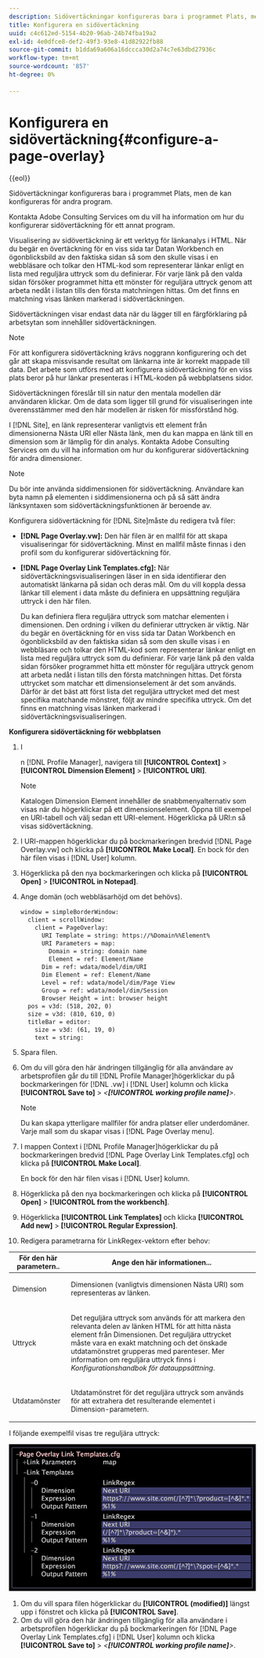 ```yaml
---
description: Sidövertäckningar konfigureras bara i programmet Plats, men de kan konfigureras för andra program.
title: Konfigurera en sidövertäckning
uuid: c4c612ed-5154-4b20-96ab-24b74fba19a2
exl-id: 4e0dfce8-def2-49f3-93e8-41d82922fb88
source-git-commit: b1dda69a606a16dccca30d2a74c7e63dbd27936c
workflow-type: tm+mt
source-wordcount: '857'
ht-degree: 0%

---
```


# Konfigurera en sidövertäckning{#configure-a-page-overlay}

{{eol}}

Sidövertäckningar konfigureras bara i programmet Plats, men de kan konfigureras för andra program.

Kontakta Adobe Consulting Services om du vill ha information om hur du konfigurerar sidövertäckning för ett annat program.

Visualisering av sidövertäckning är ett verktyg för länkanalys i HTML. När du begär en övertäckning för en viss sida tar Datan Workbench en ögonblicksbild av den faktiska sidan så som den skulle visas i en webbläsare och tolkar den HTML-kod som representerar länkar enligt en lista med reguljära uttryck som du definierar. För varje länk på den valda sidan försöker programmet hitta ett mönster för reguljära uttryck genom att arbeta nedåt i listan tills den första matchningen hittas. Om det finns en matchning visas länken markerad i sidövertäckningen.

Sidövertäckningen visar endast data när du lägger till en färgförklaring på arbetsytan som innehåller sidövertäckningen.

>[!NOTE]
>
>För att konfigurera sidövertäckning krävs noggrann konfigurering och det går att skapa missvisande resultat om länkarna inte är korrekt mappade till data. Det arbete som utförs med att konfigurera sidövertäckning för en viss plats beror på hur länkar presenteras i HTML-koden på webbplatsens sidor.

Sidövertäckningen föreslår till sin natur den mentala modellen där användaren klickar. Om de data som ligger till grund för visualiseringen inte överensstämmer med den här modellen är risken för missförstånd hög.

I [!DNL Site], en länk representerar vanligtvis ett element från dimensionerna Nästa URI eller Nästa länk, men du kan mappa en länk till en dimension som är lämplig för din analys. Kontakta Adobe Consulting Services om du vill ha information om hur du konfigurerar sidövertäckning för andra dimensioner.

>[!NOTE]
>
>Du bör inte använda siddimensionen för sidövertäckning. Användare kan byta namn på elementen i siddimensionerna och på så sätt ändra länksyntaxen som sidövertäckningsfunktionen är beroende av.

Konfigurera sidövertäckning för [!DNL Site]måste du redigera två filer:

* **[!DNL Page Overlay.vw]:** Den här filen är en mallfil för att skapa visualiseringar för sidövertäckning. Minst en mallfil måste finnas i den profil som du konfigurerar sidövertäckning för.
* **[!DNL Page Overlay Link Templates.cfg]:** När sidövertäckningsvisualiseringen läser in en sida identifierar den automatiskt länkarna på sidan och deras mål. Om du vill koppla dessa länkar till element i data måste du definiera en uppsättning reguljära uttryck i den här filen.

   Du kan definiera flera reguljära uttryck som matchar elementen i dimensionen. Den ordning i vilken du definierar uttrycken är viktig. När du begär en övertäckning för en viss sida tar Datan Workbench en ögonblicksbild av den faktiska sidan så som den skulle visas i en webbläsare och tolkar den HTML-kod som representerar länkar enligt en lista med reguljära uttryck som du definierar. För varje länk på den valda sidan försöker programmet hitta ett mönster för reguljära uttryck genom att arbeta nedåt i listan tills den första matchningen hittas. Det första uttrycket som matchar ett dimensionselement är det som används. Därför är det bäst att först lista det reguljära uttrycket med det mest specifika matchande mönstret, följt av mindre specifika uttryck. Om det finns en matchning visas länken markerad i sidövertäckningsvisualiseringen.

**Konfigurera sidövertäckning för webbplatsen**

1. I

   n [!DNL Profile Manager], navigera till **[!UICONTROL Context]** > **[!UICONTROL Dimension Element]** > **[!UICONTROL URI]**.

   >[!NOTE]
   >
   >Katalogen Dimension Element innehåller de snabbmenyalternativ som visas när du högerklickar på ett dimensionselement. Öppna till exempel en URI-tabell och välj sedan ett URI-element. Högerklicka på URI:n så visas sidövertäckning.

1. I URI-mappen högerklickar du på bockmarkeringen bredvid [!DNL Page Overlay.vw] och klicka på **[!UICONTROL Make Local]**. En bock för den här filen visas i [!DNL User] kolumn.
1. Högerklicka på den nya bockmarkeringen och klicka på **[!UICONTROL Open]** > **[!UICONTROL in Notepad]**.
1. Ange domän (och webbläsarhöjd om det behövs).

   ```
   window = simpleBorderWindow:
     client = scrollWindow:
       client = PageOverlay:
         URI Template = string: https://%Domain%%Element%
         URI Parameters = map:
           Domain = string: domain name
           Element = ref: Element/Name
         Dim = ref: wdata/model/dim/URI
         Dim Element = ref: Element/Name
         Level = ref: wdata/model/dim/Page View
         Group = ref: wdata/model/dim/Session
         Browser Height = int: browser height
     pos = v3d: (518, 202, 0)
     size = v3d: (810, 610, 0)
     titleBar = editor:
       size = v3d: (61, 19, 0)
       text = string:
   ```

1. Spara filen.
1. Om du vill göra den här ändringen tillgänglig för alla användare av arbetsprofilen går du till [!DNL Profile Manager]högerklickar du på bockmarkeringen för [!DNL .vw] i [!DNL User] kolumn och klicka **[!UICONTROL Save to]** > *&lt;**[!UICONTROL working profile name]**>*.

   >[!NOTE]
   >
   >Du kan skapa ytterligare mallfiler för andra platser eller underdomäner. Varje mall som du skapar visas i [!DNL Page Overlay menu].

1. I mappen Context i [!DNL Profile Manager]högerklickar du på bockmarkeringen bredvid [!DNL Page Overlay Link Templates.cfg] och klicka på **[!UICONTROL Make Local]**.

   En bock för den här filen visas i [!DNL User] kolumn.

1. Högerklicka på den nya bockmarkeringen och klicka på **[!UICONTROL Open]** > **[!UICONTROL from the workbench]**.
1. Högerklicka **[!UICONTROL Link Templates]** och klicka **[!UICONTROL Add new]** > **[!UICONTROL Regular Expression]**.
1. Redigera parametrarna för LinkRegex-vektorn efter behov:

<table id="table_24DD4BB5009542F7BB1DA3318E2E6E2B">
 <thead>
  <tr>
   <th colname="col1" class="entry"> För den här parametern.. </th>
   <th colname="col2" class="entry"> Ange den här informationen... </th>
  </tr>
 </thead>
 <tbody>
  <tr>
   <td colname="col1"> <p>Dimension </p> </td>
   <td colname="col2"> <p>Dimensionen (vanligtvis dimensionen Nästa URI) som representeras av länken. </p> </td>
  </tr>
  <tr>
   <td colname="col1"> <p>Uttryck </p> </td>
   <td colname="col2"> <p>Det reguljära uttryck som används för att markera den relevanta delen av länken HTML för att hitta nästa element från Dimensionen. Det reguljära uttrycket måste vara en exakt matchning och det önskade utdatamönstret grupperas med parenteser. Mer information om reguljära uttryck finns i <i>Konfigurationshandbok för datauppsättning</i>. </p> </td>
  </tr>
  <tr>
   <td colname="col1"> <p>Utdatamönster </p> </td>
   <td colname="col2"> <p>Utdatamönstret för det reguljära uttryck som används för att extrahera det resulterande elementet i Dimension-parametern. </p> </td>
  </tr>
 </tbody>
</table>

I följande exempelfil visas tre reguljära uttryck:

![](assets/cfg_PageOverlayLinkTemplates_Example.png)

1. Om du vill spara filen högerklickar du **[!UICONTROL (modified)]** längst upp i fönstret och klicka på **[!UICONTROL Save]**.
1. Om du vill göra den här ändringen tillgänglig för alla användare i arbetsprofilen högerklickar du på bockmarkeringen för [!DNL Page Overlay Link Templates.cfg] i [!DNL User] kolumn och klicka **[!UICONTROL Save to]** > *&lt;**[!UICONTROL working profile name]**>*.
